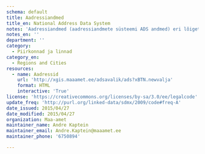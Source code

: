 ```yaml
---
schema: default
title: Aadressiandmed
title_en: National Address Data System
notes: 'Aadressiandmed (aadressiandmete süsteemi ADS andmed) eri lõigetes (eraldi Tallinn, eraldi kehtivate aadressikomponentide nimekiri jne.). Kõigi maaüksuste, hoonete ja hooneosade (korterite) aadressid ja ruumilised asukohad kaardil. Andmed on tasuta kõigile kättesaadavad, väljavõtteid uuendatakse 1 kord kuus. Esimesed andmed pärinevad maakatastri algusaegadest 1992.a. ADS loodi 2007, peale seda on kättesaadav andmemuudatuste info. Igapäevased muudatused on kätte saadavad X-tee teenuste kaudu.'
notes_en: ''
department: ''
category:
  - Piirkonnad ja linnad
category_en:
  - Regions and Cities
resources:
  - name: Aadressid
    url: 'http://xgis.maaamet.ee/adsavalik/ads?xBTN.newvalja'
    format: HTML
    interactive: 'True'
license: 'https://creativecommons.org/licenses/by-sa/3.0/ee/legalcode'
update_freq: 'http://purl.org/linked-data/sdmx/2009/code#freq-A'
date_issued: 2015/04/27
date_modified: 2015/04/27
organization: Maa-amet
maintainer_name: Andre Kaptein
maintainer_email: Andre.Kaptein@maaamet.ee
maintainer_phone: '6750894'

---
```

